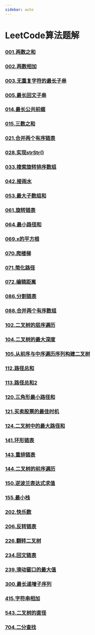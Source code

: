 ```yaml
---
sidebar: auto
---
```


# LeetCode算法题解

### [001.两数之和](./01.两数之和.md)
### [002.两数相加](./02.两数之和.md)
### [003.无重复字符的最长子串](./03.无重复字符的最长子串.md)
### [005.最长回文子串](./05.最长回文串.md)
### [014.最长公共前缀](./014.最长公共前缀.md)
### [015.三数之和](./015.三数之和.md)
### [021.合并两个有序链表](./021.合并两个有序链表.md)
### [028.实现strStr()](./028.实现strStr().md)
### [033.搜索旋转排序数组](./033.搜索旋转排序数组.md)
### [042.接雨水](./042.接雨水.md)
### [053.最大子数组和](./053.最大子数组和.md)
### [061.旋转链表](./061.旋转链表.md)
### [064.最小路径和](./064.最小路径和.md)
### [069.x的平方根](./069.x的平方根.md)
### [070.爬楼梯](./070.爬楼梯.md)
### [071.简化路径](./071.简化路径.md)
### [072.编辑距离](./072.编辑距离.md)
### [086.分割链表](./086.分割链表.md)
### [088.合并两个有序数组](./088.合并两个有序数组.md)
### [102.二叉树的层序遍历](./102.二叉树的层序遍历.md)
### [104.二叉树的最大深度](./104.二叉树的最大深度.md)
### [105.从前序与中序遍历序列构建二叉树](./105.从前序与中序遍历序列构建二叉树.md)
### [112.路径总和](./112.路径总和.md)
### [113.路径总和2](./113.路径总和2.md)
### [120.三角形最小路径和](./120.三角形最小路径和.md)
### [121.买卖股票的最佳时机](./121.买卖股票的最佳时机.md)
### [124.二叉树中的最大路径和](./124.二叉树中的最大路径和.md)
### [141.环形链表](./141.环形链表.md)
### [143.重排链表](./143.重排链表.md)
### [144.二叉树的前序遍历](./144.二叉树的前序遍历.md)
### [150.逆波兰表达式求值](./150.逆波兰表达式求值.md)
### [155.最小栈](./155.最小栈.md)
### [202.快乐数](./202.快乐数.md)
### [206.反转链表](./206.反转链表.md)
### [226.翻转二叉树](./226.翻转二叉树.md)
### [234.回文链表](./234.回文链表.md)
### [239.滑动窗口的最大值](./239.滑动窗口的最大值.md)
### [300.最长递增子序列](./300.最长递增子序列.md)
### [415.字符串相加](./415.字符串相加.md)
### [543.二叉树的直径](./543.二叉树的直径.md)
### [704.二分查找](./704.二分查找.md)

